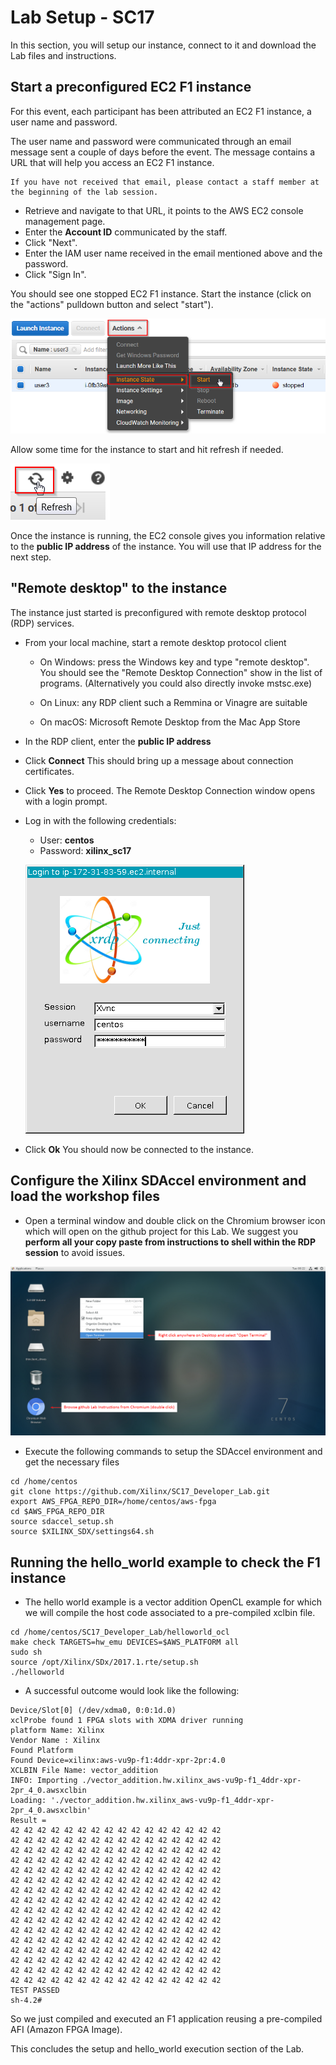 # Lab Setup - SC17

In this section, you will setup our instance, connect to it and download the Lab files and instructions.

## Start a preconfigured EC2 F1 instance

For this event, each participant has been attributed an EC2 F1 instance, a user name and password.

The user name and password were communicated through an email message sent a couple of days before the event.
The message contains a URL that will help you access an EC2 F1 instance.
```
If you have not received that email, please contact a staff member at the beginning of the lab session.
```
- Retrieve and navigate to that URL, it points to the AWS EC2 console management page.
- Enter the **Account ID** communicated by the staff.
- Click "Next".
- Enter the IAM user name received in the email mentioned above and the password.
- Click "Sign In".

You should see one stopped EC2 F1 instance.
Start the instance (click on the "actions" pulldown button and select "start").

![Start](/setupFigures/start.png?raw=true)

Allow some time for the instance to start and hit refresh if needed.

![Refresh](/setupFigures/refresh.png?raw=true)

Once the instance is running, the EC2 console gives you information relative to the **public IP address** of the instance.
You will use that IP address for the next step.

## \"Remote desktop\" to the instance

The instance just started is preconfigured with remote desktop protocol (RDP) services.
- From your local machine, start a remote desktop protocol client
   - On Windows: press the Windows key and type "remote desktop".  You should see the "Remote Desktop Connection" show in the list of programs.  (Alternatively you could also directly invoke mstsc.exe)
  
   - On Linux: any RDP client such a Remmina or Vinagre are suitable
   - On macOS: Microsoft Remote Desktop from the Mac App Store
- In the RDP client, enter the **public IP address**
- Click **Connect**
This should bring up a message about connection certificates. 
- Click **Yes** to proceed.
The Remote Desktop Connection window opens with a login prompt. 
- Log in with the following credentials:
   - User: **centos**
   - Password: **xilinx_sc17**
   
    ![Remote](/setupFigures/remote.png?raw=true)
   
- Click **Ok**
You should now be connected to the instance.

## Configure the Xilinx SDAccel environment and load the workshop files

* Open a terminal window and double click on the Chromium browser icon which will open on the github project for this Lab.  We suggest you **perform all your copy paste from instructions to shell within the RDP session** to avoid issues.

![Desktop](/setupFigures/terminal.png?raw=true)

* Execute the following commands to setup the SDAccel environment and get the necessary files
```  
cd /home/centos
git clone https://github.com/Xilinx/SC17_Developer_Lab.git
export AWS_FPGA_REPO_DIR=/home/centos/aws-fpga
cd $AWS_FPGA_REPO_DIR
source sdaccel_setup.sh
source $XILINX_SDX/settings64.sh 
```

## Running the hello_world example to check the F1 instance

* The hello world example is a vector addition OpenCL example for which we will compile the host code associated to a pre-compiled xclbin file.
```
cd /home/centos/SC17_Developer_Lab/helloworld_ocl
make check TARGETS=hw_emu DEVICES=$AWS_PLATFORM all
sudo sh
source /opt/Xilinx/SDx/2017.1.rte/setup.sh
./helloworld
```

* A successful outcome would look like the following:
```
Device/Slot[0] (/dev/xdma0, 0:0:1d.0)
xclProbe found 1 FPGA slots with XDMA driver running
platform Name: Xilinx
Vendor Name : Xilinx
Found Platform
Found Device=xilinx:aws-vu9p-f1:4ddr-xpr-2pr:4.0
XCLBIN File Name: vector_addition
INFO: Importing ./vector_addition.hw.xilinx_aws-vu9p-f1_4ddr-xpr-2pr_4_0.awsxclbin
Loading: './vector_addition.hw.xilinx_aws-vu9p-f1_4ddr-xpr-2pr_4_0.awsxclbin'
Result =
42 42 42 42 42 42 42 42 42 42 42 42 42 42 42 42
42 42 42 42 42 42 42 42 42 42 42 42 42 42 42 42
42 42 42 42 42 42 42 42 42 42 42 42 42 42 42 42
42 42 42 42 42 42 42 42 42 42 42 42 42 42 42 42
42 42 42 42 42 42 42 42 42 42 42 42 42 42 42 42
42 42 42 42 42 42 42 42 42 42 42 42 42 42 42 42
42 42 42 42 42 42 42 42 42 42 42 42 42 42 42 42
42 42 42 42 42 42 42 42 42 42 42 42 42 42 42 42
42 42 42 42 42 42 42 42 42 42 42 42 42 42 42 42
42 42 42 42 42 42 42 42 42 42 42 42 42 42 42 42
42 42 42 42 42 42 42 42 42 42 42 42 42 42 42 42
42 42 42 42 42 42 42 42 42 42 42 42 42 42 42 42
42 42 42 42 42 42 42 42 42 42 42 42 42 42 42 42
42 42 42 42 42 42 42 42 42 42 42 42 42 42 42 42
42 42 42 42 42 42 42 42 42 42 42 42 42 42 42 42
42 42 42 42 42 42 42 42 42 42 42 42 42 42 42 42
TEST PASSED
sh-4.2#
```

So we just compiled and executed an F1 application reusing a pre-compiled AFI (Amazon FPGA Image).

This concludes the setup and hello_world execution section of the Lab.
